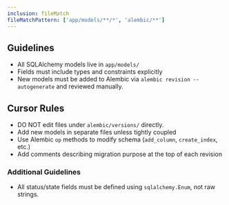 ```yaml
---
inclusion: fileMatch
fileMatchPattern: ['app/models/**/*', 'alembic/**']
---
```

## Guidelines

- All SQLAlchemy models live in `app/models/`
- Fields must include types and constraints explicitly
- New models must be added to Alembic via `alembic revision --autogenerate` and reviewed manually.

## Cursor Rules

- DO NOT edit files under `alembic/versions/` directly.
- Add new models in separate files unless tightly coupled
- Use Alembic `op` methods to modify schema (`add_column`, `create_index`, etc.)
- Add comments describing migration purpose at the top of each revision

### Additional Guidelines

- All status/state fields must be defined using `sqlalchemy.Enum`, not raw strings.
